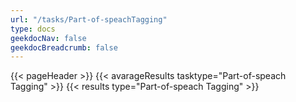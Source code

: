 ```yaml
---
url: "/tasks/Part-of-speachTagging"
type: docs
geekdocNav: false
geekdocBreadcrumb: false
---
```


{{< pageHeader >}}
{{< avarageResults tasktype="Part-of-speach Tagging" >}}
{{< results type="Part-of-speach Tagging" >}}
